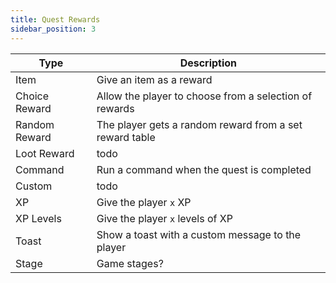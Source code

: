 ```yaml
---
title: Quest Rewards
sidebar_position: 3
---
```


| Type          | Description                                             |
|---------------|---------------------------------------------------------|
| Item          | Give an item as a reward                                |
| Choice Reward | Allow the player to choose from a selection of rewards  |
| Random Reward | The player gets a random reward from a set reward table |
| Loot Reward   | todo                                                    |
| Command       | Run a command when the quest is completed               |
| Custom        | todo                                                    |
| XP            | Give the player `x` XP                                  |
| XP Levels     | Give the player `x` levels of XP                        |
| Toast         | Show a toast with a custom message to the player        |
| Stage         | Game stages?                                            |

